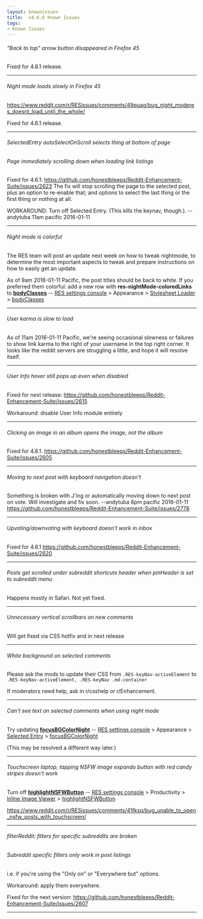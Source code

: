 ```yaml
---
layout: knownissues
title:  v4.6.0 Known Issues
tags:
- Known Issues
---
```



###### "Back to top" arrow button disappeared in Firefox 45

Fixed for 4.6.1 release.

----

###### Night mode loads slowly in Firefox 45

https://www.reddit.com/r/RESissues/comments/49puag/bug_night_moderes_doesnt_load_until_the_whole/

Fixed for 4.6.1 release.

----

###### SelectedEntry autoSelectOnScroll selects thing at bottom of page
###### Page immediately scrolling down when loading link listings

Fixed for 4.6.1: https://github.com/honestbleeps/Reddit-Enhancement-Suite/issues/2623
The fix will stop scrolling the page to the selected post, plus an option to re-enable that; and options to select the last thing or the first thing or nothing at all.


WORKAROUND: Turn off Selected Entry. (This kills the keynav, though.).  --andytuba 11am pacific 2016-01-11


---


###### Night mode is colorful

The RES team will post an update next week on how to tweak nightmode, to determine the most important aspects to tweak and prepare instructions on how to easily get an update.

As of 9am 2016-01-11 Pacific, the post titles should be back to white. If you preferred them colorful: add a new row with **res-nightMode-coloredLinks** to **[bodyClasses](https://www.reddit.com/r/RESAnnouncements/comments/40fo85/announcement_at_long_last_res_v460_is_released/cyu6l80#!settings/stylesheet/bodyClasses)**
-- [](#gear)
[RES settings console](https://www.reddit.com/r/RESAnnouncements/comments/40fo85/announcement_at_long_last_res_v460_is_released/cyu6l80#!settings) > Appearance > [Stylesheet Loader](https://www.reddit.com/r/RESAnnouncements/comments/40fo85/announcement_at_long_last_res_v460_is_released/cyu6l80#!settings/stylesheet "stylesheet")  > [bodyClasses](https://www.reddit.com/r/RESAnnouncements/comments/40fo85/announcement_at_long_last_res_v460_is_released/cyu6l80#!settings/stylesheet/bodyClasses)

---

###### User karma is slow to load

As of 11am 2016-01-11 Pacific, we're seeing occasional slowness or failures to show link karma to the right of your username in the top right corner. It looks like the reddit servers are struggling a little, and hope it will resolve itself.

---

###### User Info hover still pops up even when disabled

Fixed for next release: https://github.com/honestbleeps/Reddit-Enhancement-Suite/issues/2615

Workaround: disable User Info module entirely


---

###### Clicking an image in an album opens the image, not the album

Fixed for 4.6.1. https://github.com/honestbleeps/Reddit-Enhancement-Suite/issues/2605


---


###### Moving to next post with keyboard navigation doesn't

Something is broken with J'ing or automatically moving down to next post on vote. Will investigate and fix soon.  --andytuba 8pm pacific 2016-01-11
https://github.com/honestbleeps/Reddit-Enhancement-Suite/issues/2778

---

###### Upvoting/downvoting with keyboard doesn't work in inbox

Fixed for 4.6.1 https://github.com/honestbleeps/Reddit-Enhancement-Suite/issues/2620

---

###### Posts get scrolled under subreddit shortcuts header when pinHeader is set to subreddit menu

Happens mostly in Safari. Not yet fixed.


---

###### Unnecessary vertical scrollbars on new comments

Will get fixed via CSS hotfix and in next release

---

###### White background on selected comments

Please ask the mods to update their CSS from `.RES-keyNav-activeElement` to `.RES-keyNav-activeElement, .RES-keyNav .md-container`

If moderators need help, ask in r/csshelp or r/Enhancement.


---

###### Can't see text on selected comments when using night mode

Try updating **[focusBGColorNight](https://www.reddit.com/r/RESissues/wiki/knownissues#!settings/selectedEntry/focusBGColorNight)**
-- [](#gear)
[RES settings console](https://www.reddit.com/r/RESissues/wiki/knownissues#!settings) > Appearance > [Selected Entry](https://www.reddit.com/r/RESissues/wiki/knownissues#!settings/selectedEntry "selectedEntry")  > [focusBGColorNight](https://www.reddit.com/r/RESissues/wiki/knownissues#!settings/selectedEntry/focusBGColorNight)

(This may be resolved a different way later.)

---

###### Touchscreen laptop, tapping NSFW image expando button with red candy stripes doesn't work

Turn off **[highlightNSFWButton](https://www.reddit.com/r/RESissues/comments/41fksq/bug_unable_to_open_nsfw_posts_with_touchscreen/#!settings/showImages/highlightNSFWButton)**
-- [](#gear)
[RES settings console](https://www.reddit.com/r/RESissues/comments/41fksq/bug_unable_to_open_nsfw_posts_with_touchscreen/#!settings) > Productivity > [Inline Image Viewer](https://www.reddit.com/r/RESissues/comments/41fksq/bug_unable_to_open_nsfw_posts_with_touchscreen/#!settings/showImages "showImages")  > [highlightNSFWButton](https://www.reddit.com/r/RESissues/comments/41fksq/bug_unable_to_open_nsfw_posts_with_touchscreen/#!settings/showImages/highlightNSFWButton)


https://www.reddit.com/r/RESissues/comments/41fksq/bug_unable_to_open_nsfw_posts_with_touchscreen/


---

###### filterReddit: filters for specific subreddits are broken

###### Subreddit specific filters only work in post listings

i.e. if you're using the "Only on" or "Everywhere but" options.

Workaround: apply them everywhere.

Fixed for the next version: https://github.com/honestbleeps/Reddit-Enhancement-Suite/issues/2607

---
